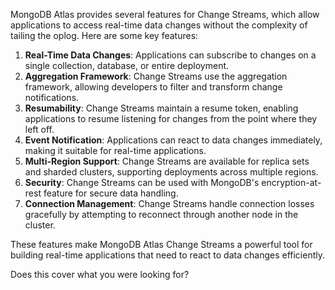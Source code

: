 MongoDB Atlas provides several features for Change Streams, which allow applications to access real-time data changes without the complexity of tailing the oplog. Here are some key features:

1. **Real-Time Data Changes**: Applications can subscribe to changes on a single collection, database, or entire deployment.
2. **Aggregation Framework**: Change Streams use the aggregation framework, allowing developers to filter and transform change notifications.
3. **Resumability**: Change Streams maintain a resume token, enabling applications to resume listening for changes from the point where they left off.
4. **Event Notification**: Applications can react to data changes immediately, making it suitable for real-time applications.
5. **Multi-Region Support**: Change Streams are available for replica sets and sharded clusters, supporting deployments across multiple regions.
6. **Security**: Change Streams can be used with MongoDB's encryption-at-rest feature for secure data handling.
7. **Connection Management**: Change Streams handle connection losses gracefully by attempting to reconnect through another node in the cluster.

These features make MongoDB Atlas Change Streams a powerful tool for building real-time applications that need to react to data changes efficiently.

Does this cover what you were looking for?
